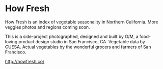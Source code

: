 # How Fresh
How Fresh is an index of vegetable seasonality in Northern California. More veggies photos and regions coming soon.

This is a side-project photographed, designed and built by O/M, a food-loving product design studio in San Francisco, CA. Vegetable data by CUESA. Actual vegetables by the wonderful grocers and farmers of San Francisco.

http://howfresh.co/
